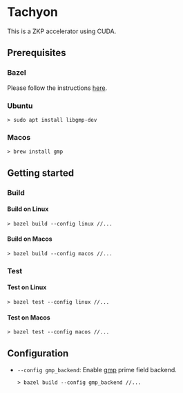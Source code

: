 # Tachyon

This is a ZKP accelerator using CUDA.

## Prerequisites

### Bazel

Please follow the instructions [here](https://bazel.build/install).

### Ubuntu

```shell
> sudo apt install libgmp-dev
```

### Macos

```shell
> brew install gmp
```

## Getting started

### Build

#### Build on Linux

```shell
> bazel build --config linux //...
```

#### Build on Macos

```shell
> bazel build --config macos //...
```

### Test

#### Test on Linux

```shell
> bazel test --config linux //...
```

#### Test on Macos

```shell
> bazel test --config macos //...
```

## Configuration

- `--config gmp_backend`: Enable [gmp](https://gmplib.org/) prime field backend.

   ```shell
   > bazel build --config gmp_backend //...
   ```
